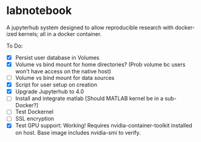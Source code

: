 # labnotebook
A jupyterhub system designed to allow reproducible research with docker-ized kernels; all in a docker container.

To Do:

- [x] Persist user database in Volumes
- [x] Volume vs bind mount for home directories? (Prob volume bc users won't have access on the native host)
- [ ] Volume vs bind mount for data sources
- [x] Script for user setup on creation
- [x] Upgrade Jupyterhub to 4.0
- [ ] Install and integrate matlab [Should MATLAB kernel be in a sub-Docker?]
- [ ] Test Dockernel
- [ ] SSL encryption
- [x] Test GPU support: Working! Requires nvidia-container-toolkit installed on host. Base image includes nvidia-smi to verify.

